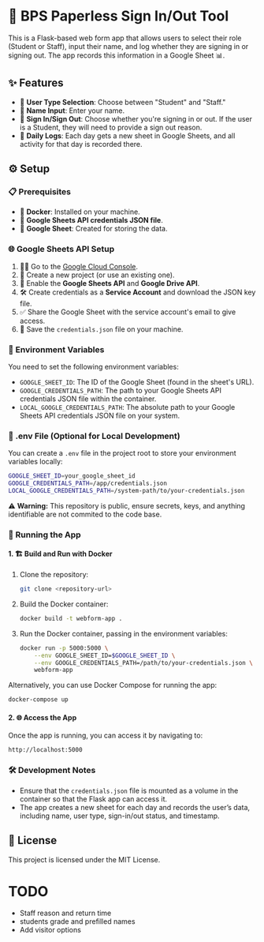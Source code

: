 # 🚪 BPS Paperless Sign In/Out Tool

This is a Flask-based web form app that allows users to select their role (Student or Staff), input their name, and log whether they are signing in or signing out. The app records this information in a Google Sheet 📊.

## ✨ Features

- 👥 **User Type Selection**: Choose between "Student" and "Staff."
- 📝 **Name Input**: Enter your name.
- 🔄 **Sign In/Sign Out**: Choose whether you're signing in or out. If the user is a Student, they will need to provide a sign out reason.
- 📅 **Daily Logs**: Each day gets a new sheet in Google Sheets, and all activity for that day is recorded there.

## ⚙️ Setup

### 📋 Prerequisites

- 🐳 **Docker**: Installed on your machine.
- 📄 **Google Sheets API credentials JSON file**.
- 📝 **Google Sheet**: Created for storing the data.

### 🌐 Google Sheets API Setup

1. 🧑‍💻 Go to the [Google Cloud Console](https://console.cloud.google.com/).
2. 🌟 Create a new project (or use an existing one).
3. 🔌 Enable the **Google Sheets API** and **Google Drive API**.
4. 🛠 Create credentials as a **Service Account** and download the JSON key file.
5. ✅ Share the Google Sheet with the service account's email to give access.
6. 💾 Save the `credentials.json` file on your machine.

### 🔑 Environment Variables

You need to set the following environment variables:

- `GOOGLE_SHEET_ID`: The ID of the Google Sheet (found in the sheet's URL).
- `GOOGLE_CREDENTIALS_PATH`: The path to your Google Sheets API credentials JSON file within the container.
- `LOCAL_GOOGLE_CREDENTIALS_PATH`: The absolute path to your Google Sheets API credentials JSON file on your system.

### 📁 .env File (Optional for Local Development)

You can create a `.env` file in the project root to store your environment variables locally:

```bash
GOOGLE_SHEET_ID=your_google_sheet_id
GOOGLE_CREDENTIALS_PATH=/app/credentials.json
LOCAL_GOOGLE_CREDENTIALS_PATH=/system-path/to/your-credentials.json
```

⚠️ **Warning:** This repository is public, ensure secrets, keys, and anything identifiable are not commited to the code base. 

### 🚀 Running the App

#### 1. 🏗 Build and Run with Docker

1. Clone the repository:
    ```bash
    git clone <repository-url>
    ```

2. Build the Docker container:
    ```bash
    docker build -t webform-app .
    ```

3. Run the Docker container, passing in the environment variables:
    ```bash
    docker run -p 5000:5000 \
        --env GOOGLE_SHEET_ID=$GOOGLE_SHEET_ID \
        --env GOOGLE_CREDENTIALS_PATH=/path/to/your-credentials.json \
        webform-app
    ```

Alternatively, you can use Docker Compose for running the app:

```bash
docker-compose up
```

#### 2. 🌐 Access the App

Once the app is running, you can access it by navigating to:

```
http://localhost:5000
```

### 🛠 Development Notes

- Ensure that the `credentials.json` file is mounted as a volume in the container so that the Flask app can access it.
- The app creates a new sheet for each day and records the user’s data, including name, user type, sign-in/out status, and timestamp.

## 📄 License

This project is licensed under the MIT License.


# TODO
- Staff reason and return time
- students grade and prefilled names
- Add visitor options